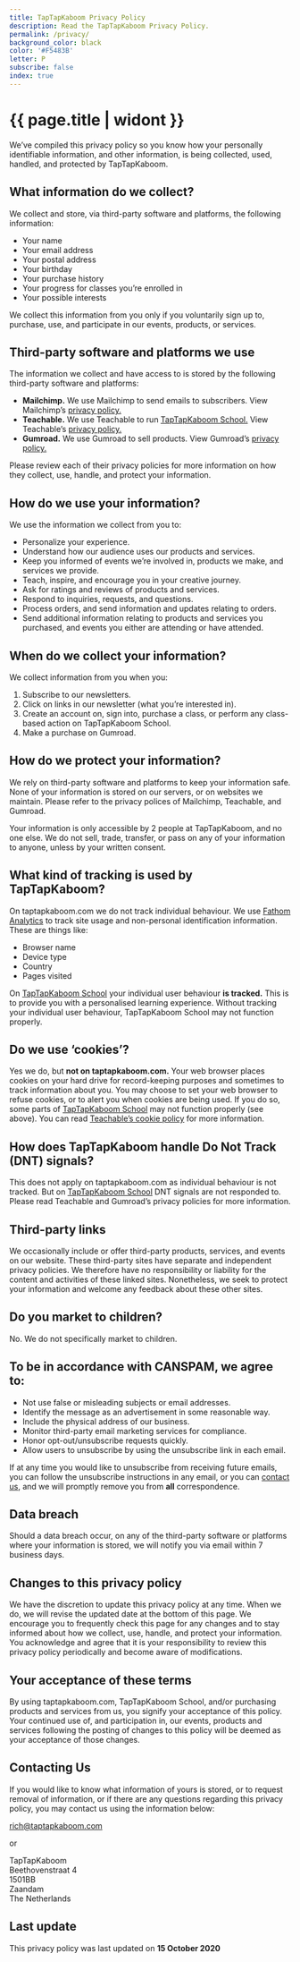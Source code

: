 ```yaml
---
title: TapTapKaboom Privacy Policy
description: Read the TapTapKaboom Privacy Policy.
permalink: /privacy/
background_color: black
color: '#F5483B'
letter: P
subscribe: false
index: true
---
```

# {{ page.title | widont }}

We’ve compiled this privacy policy so you know how your personally identifiable information, and other information, is being collected, used, handled, and protected by TapTapKaboom.

## What information do we collect?
We collect and store, via third-party software and platforms, the following information:

- Your name
- Your email address
- Your postal address
- Your birthday
- Your purchase history
- Your progress for classes you’re enrolled in
- Your possible interests

We collect this information from you only if you voluntarily sign up to, purchase, use, and participate in our events, products, or services.

## Third-party software and platforms we use
The information we collect and have access to is stored by the following third-party software and platforms:

- **Mailchimp.** We use Mailchimp to send emails to subscribers. View Mailchimp’s [privacy policy.](https://mailchimp.com/legal/privacy/)
- **Teachable.** We use Teachable to run [TapTapKaboom School.](school.taptapkaboom.com.) View Teachable’s [privacy policy.](https://teachable.com/privacy-policy)
- **Gumroad.** We use Gumroad to sell products. View Gumroad’s [privacy policy.](https://gumroad.com/privacy)

Please review each of their privacy policies for more information on how they collect, use, handle, and protect your information.

## How do we use your information?
We use the information we collect from you to:

- Personalize your experience.
- Understand how our audience uses our products and services.
- Keep you informed of events we’re involved in, products we make, and services we provide.
- Teach, inspire, and encourage you in your creative journey.
- Ask for ratings and reviews of products and services.
- Respond to inquiries, requests, and questions.
- Process orders, and send information and updates relating to orders.
- Send additional information relating to products and services you purchased, and events you either are attending or have attended.

## When do we collect your information?
We collect information from you when you:

1. Subscribe to our newsletters.
2. Click on links in our newsletter (what you’re interested in).
2. Create an account on, sign into, purchase a class, or perform any class-based action on TapTapKaboom School.
3. Make a purchase on Gumroad.

## How do we protect your information?
We rely on third-party software and platforms to keep your information safe. None of your information is stored on our servers, or on websites we maintain. Please refer to the privacy polices of Mailchimp, Teachable, and Gumroad.

Your information is only accessible by 2 people at TapTapKaboom, and no one else. We do not sell, trade, transfer, or pass on any of your information to anyone, unless by your written consent.

## What kind of tracking is used by TapTapKaboom?
On taptapkaboom.com we do not track individual behaviour. We use [Fathom Analytics](https://usefathom.com/) to track site usage and non-personal identification information. These are things like:

- Browser name
- Device type
- Country
- Pages visited

On [TapTapKaboom School](school.taptapkaboom.com) your individual user behaviour **is tracked.** This is to provide you with a personalised learning experience. Without tracking your individual user behaviour, TapTapKaboom School may not function properly.

## Do we use ‘cookies’?
Yes we do, but **not on taptapkaboom.com.** Your web browser places cookies on your hard drive for record-keeping purposes and sometimes to track information about you. You may choose to set your web browser to refuse cookies, or to alert you when cookies are being used. If you do so, some parts of [TapTapKaboom School](school.taptapkaboom.com) may not function properly (see above). You can read [Teachable’s cookie policy](https://teachable.com/cookies-policy) for more information.

## How does TapTapKaboom handle Do Not Track (DNT) signals?
This does not apply on taptapkaboom.com as individual behaviour is not tracked. But on [TapTapKaboom School](school.taptapkaboom.com) DNT signals are not responded to. Please read Teachable and Gumroad’s privacy policies for more information.

## Third-party links
We occasionally include or offer third-party products, services, and events on our website. These third-party sites have separate and independent privacy policies. We therefore have no responsibility or liability for the content and activities of these linked sites. Nonetheless, we seek to protect your information and welcome any feedback about these other sites.

## Do you market to children?
No. We do not specifically market to children.

## To be in accordance with CANSPAM, we agree to:

- Not use false or misleading subjects or email addresses.
- Identify the message as an advertisement in some reasonable way.
- Include the physical address of our business.
- Monitor third-party email marketing services for compliance.
- Honor opt-out/unsubscribe requests quickly.
- Allow users to unsubscribe by using the unsubscribe link in each email.

If at any time you would like to unsubscribe from receiving future emails, you can follow the unsubscribe instructions in any email, or you can [contact us](/contact), and we will promptly remove you from **all** correspondence.

## Data breach
Should a data breach occur, on any of the third-party software or platforms where your information is stored, we will notify you via email within 7 business days.

## Changes to this privacy policy

We have the discretion to update this privacy policy at any time. When we do, we will revise the updated date at the bottom of this page. We encourage you to frequently check this page for any changes and to stay informed about how we collect, use, handle, and protect your information. You acknowledge and agree that it is your responsibility to review this privacy policy periodically and become aware of modifications.

## Your acceptance of these terms
By using taptapkaboom.com, TapTapKaboom School, and/or purchasing products and services from us, you signify your acceptance of this policy. Your continued use of, and participation in, our events, products and services following the posting of changes to this policy will be deemed as your acceptance of those changes.

## Contacting Us

If you would like to know what information of yours is stored, or to request removal of information, or if there are any questions regarding this privacy policy, you may contact us using the information below:

rich@taptapkaboom.com 

or

TapTapKaboom  
Beethovenstraat 4  
1501BB  
Zaandam  
The Netherlands

## Last update

This privacy policy was last updated on **15 October 2020**